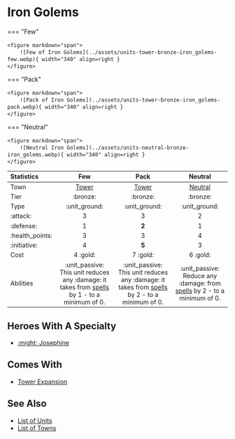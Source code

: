 # Iron Golems

=== "Few"

    <figure markdown="span">
        ![Few of Iron Golems](../assets/units-tower-bronze-iron_golems-few.webp){ width="340" align=right }
    </figure>

=== "Pack"

    <figure markdown="span">
        ![Pack of Iron Golems](../assets/units-tower-bronze-iron_golems-pack.webp){ width="340" align=right }
    </figure>

=== "Neutral"

    <figure markdown="span">
        ![Neutral Iron Golems](../assets/units-neutral-bronze-iron_golems.webp){ width="340" align=right }
    </figure>


| Statistics | Few | Pack | Neutral |
| :--- | :---: | :---: | :---: |
| Town | [Tower](../towns/tower.md) | [Tower](../towns/tower.md) | [Neutral](../towns/neutral.md) |
| Tier | :bronze: | :bronze: | :bronze: |
| Type | :unit_ground: | :unit_ground: | :unit_ground: |
| :attack: | 3 | 3 | 2 |
| :defense: | 1 | **2** | 1 |
| :health_points: | 3 | 3 | 4 |
| :initiative: | 4 | **5** | 3 |
| Cost | 4 :gold: | 7 :gold: | 6 :gold: |
| Abilities | :unit_passive: This unit reduces any :damage: it takes from [spells](../spells/index.md) by 1 - to a minimum of 0. | :unit_passive: This unit reduces any :damage: it takes from [spells](../spells/index.md) by 2 - to a minimum of 0. | :unit_passive: Reduce any :damage: from [spells](../spells/index.md) by 2 - to a minimum of 0. |


## Heroes With A Specialty

- [:might: Josephine](../heroes/josephine.md#specialty)


## Comes With

- [Tower Expansion](../content.md)


## See Also

- [List of Units](index.md)
- [List of Towns](../towns/index.md)
